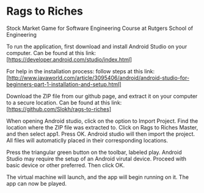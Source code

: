 # Rags to Riches 
Stock Market Game for Software Engineering Course at Rutgers School of Engineering

To run the application, first download and install Android Studio on your computer. Can be found at this link: [https://developer.android.com/studio/index.html]

For help in the installation process: follow steps at this link: [http://www.javaworld.com/article/3095406/android/android-studio-for-beginners-part-1-installation-and-setup.html]

Download the ZIP file from our github page, and extract it on your computer to a secure location. Can be found at this link: [https://github.com/Slokh/rags-to-riches]

When opening Android studio, click on the option to Import Project.
Find the location where the ZIP file was extracted to. Click on Rags to Riches Master, and then select app1. Press OK.
Android studio will then import the project. All files will automaticlly placed in their corresponding locations.

Press the triangular green button on the toolbar, labeled play. 
Android Studio may require the setup of an Android virutal device. Proceed with basic device or other preferred. Then click OK.

The virtual machine will launch, and the app will begin running on it. The app can now be played.
